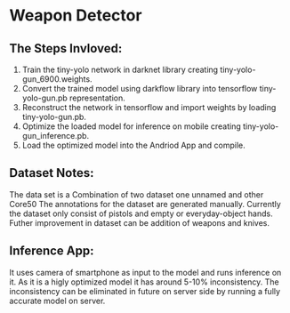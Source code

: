 # Weapon Detector

## The Steps Invloved:

1. Train the tiny-yolo network in darknet library creating tiny-yolo-gun_6900.weights.
2. Convert the trained model using darkflow library into tensorflow tiny-yolo-gun.pb representation.
3. Reconstruct the network in tensorflow and import weights by loading tiny-yolo-gun.pb.
4. Optimize the loaded model for inference on mobile creating tiny-yolo-gun_inference.pb.
5. Load the optimized model into the Andriod App and compile.

## Dataset Notes:

The data set is a Combination of two dataset one unnamed and other Core50
The annotations for the dataset are generated manually.
Currently the dataset only consist of pistols and empty or everyday-object hands.
Futher improvement in dataset can be addition of weapons and knives.

## Inference App:

It uses camera of smartphone as input to the model and runs inference on it.
As it is a higly optimized model it has around 5-10% inconsistency.
The inconsistency can be eliminated in future on server side by running a fully accurate model on server.
